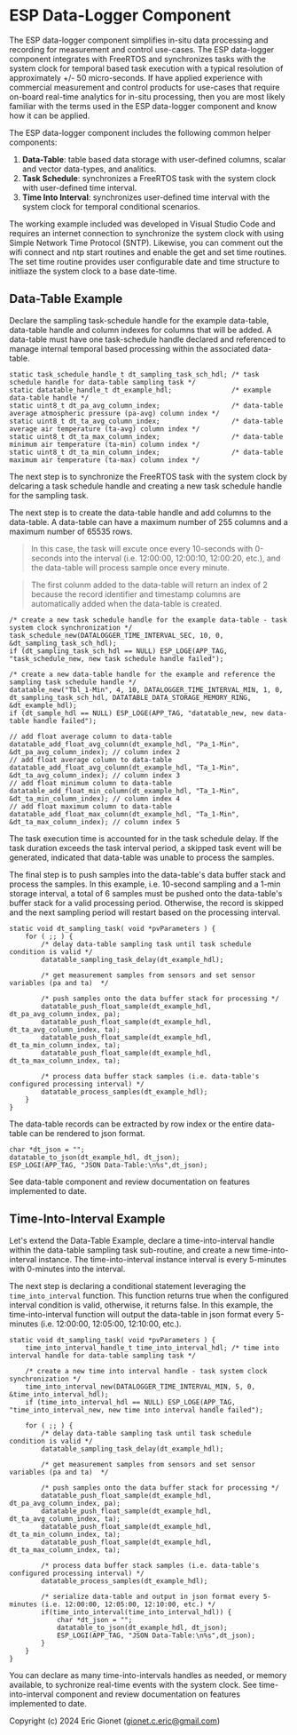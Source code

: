 # ESP Data-Logger Component
The ESP data-logger component simplifies in-situ data processing and recording for measurement and control use-cases.  The ESP data-logger component integrates with FreeRTOS and synchronizes tasks with the system clock for temporal based task execution with a typical resolution of approximately +/- 50 micro-seconds.  If have applied experience with commercial measurement and control products for use-cases that require on-board real-time analytics for in-situ processing, then you are most likely familiar with the terms used in the ESP data-logger component and know how it can be applied.

The ESP data-logger component includes the following common helper components:

1. **Data-Table**: table based data storage with user-defined columns, scalar and vector data-types, and analitics.
2. **Task Schedule**: synchronizes a FreeRTOS task with the system clock with user-defined time interval.
3. **Time Into Interval**: synchronizes user-defined time interval with the system clock for temporal conditional scenarios.

The working example included was developed in Visual Studio Code and requires an internet connection to synchronize the system clock with using Simple Network Time Protocol (SNTP).  Likewise, you can comment out the wifi connect and ntp start routines and enable the get and set time routines.  The set time routine provides user configurable date and time structure to initliaze the system clock to a base date-time.

## Data-Table Example
Declare the sampling task-schedule handle for the example data-table, data-table handle and column indexes for columns that will be added.  A data-table must have one task-schedule handle declared and referenced to manage internal temporal based processing within the associated data-table.

```
static task_schedule_handle_t dt_sampling_task_sch_hdl; /* task schedule handle for data-table sampling task */
static datatable_handle_t dt_example_hdl;               /* example data-table handle */
static uint8_t dt_pa_avg_column_index;                  /* data-table average atmospheric pressure (pa-avg) column index */
static uint8_t dt_ta_avg_column_index;                  /* data-table average air temperature (ta-avg) column index */
static uint8_t dt_ta_max_column_index;                  /* data-table minimum air temperature (ta-min) column index */
static uint8_t dt_ta_min_column_index;                  /* data-table maximum air temperature (ta-max) column index */
```

The next step is to synchronize the FreeRTOS task with the system clock by delcaring a task schedule handle and creating a new task schedule handle for the sampling task.

The next step is to create the data-table handle and add columns to the data-table.  A data-table can have a maximum number of 255 columns and a maximum number of 65535 rows.

> In this case, the task will excute once every 10-seconds with 0-seconds into the interval (i.e. 12:00:00, 12:00:10, 12:00:20, etc.), and the data-table will process sample once every minute.

> The first colunm added to the data-table will return an index of 2 because the record identifier and timestamp columns are automatically added when the data-table is created.

```
/* create a new task schedule handle for the example data-table - task system clock synchronization */
task_schedule_new(DATALOGGER_TIME_INTERVAL_SEC, 10, 0, &dt_sampling_task_sch_hdl);
if (dt_sampling_task_sch_hdl == NULL) ESP_LOGE(APP_TAG, "task_schedule_new, new task schedule handle failed");

/* create a new data-table handle for the example and reference the sampling task schedule handle */
datatable_new("Tbl_1-Min", 4, 10, DATALOGGER_TIME_INTERVAL_MIN, 1, 0, dt_sampling_task_sch_hdl, DATATABLE_DATA_STORAGE_MEMORY_RING, &dt_example_hdl);
if (dt_sample_hdl == NULL) ESP_LOGE(APP_TAG, "datatable_new, new data-table handle failed");

// add float average column to data-table
datatable_add_float_avg_column(dt_example_hdl, "Pa_1-Min", &dt_pa_avg_column_index); // column index 2
// add float average column to data-table
datatable_add_float_avg_column(dt_example_hdl, "Ta_1-Min", &dt_ta_avg_column_index); // column index 3
// add float minimum column to data-table
datatable_add_float_min_column(dt_example_hdl, "Ta_1-Min", &dt_ta_min_column_index); // column index 4
// add float maximum column to data-table
datatable_add_float_max_column(dt_example_hdl, "Ta_1-Min", &dt_ta_max_column_index); // column index 5
```

The task execution time is accounted for in the task schedule delay.  If the task duration exceeds the task interval period, a skipped task event will be generated, indicated that data-table was unable to process the samples.

The final step is to push samples into the data-table's data buffer stack and process the samples.  In this example, i.e. 10-second sampling and a 1-min storage interval, a total of 6 samples must be pushed onto the data-table's buffer stack for a valid processing period.  Otherwise, the record is skipped and the next sampling period will restart based on the processing interval.

```
static void dt_sampling_task( void *pvParameters ) {
    for ( ;; ) {
        /* delay data-table sampling task until task schedule condition is valid */
        datatable_sampling_task_delay(dt_example_hdl);

        /* get measurement samples from sensors and set sensor variables (pa and ta)  */

        /* push samples onto the data buffer stack for processing */
        datatable_push_float_sample(dt_example_hdl, dt_pa_avg_column_index, pa);
        datatable_push_float_sample(dt_example_hdl, dt_ta_avg_column_index, ta);
        datatable_push_float_sample(dt_example_hdl, dt_ta_min_column_index, ta);
        datatable_push_float_sample(dt_example_hdl, dt_ta_max_column_index, ta);

        /* process data buffer stack samples (i.e. data-table's configured processing interval) */
        datatable_process_samples(dt_example_hdl);
    }
}
```

The data-table records can be extracted by row index or the entire data-table can be rendered to json format.  

```
char *dt_json = "";
datatable_to_json(dt_example_hdl, dt_json);
ESP_LOGI(APP_TAG, "JSON Data-Table:\n%s",dt_json);
```

See data-table component and review documentation on features implemented to date.

## Time-Into-Interval Example
Let's extend the Data-Table Example, declare a time-into-interval handle within the data-table sampling task sub-routine, and create a new time-into-interval instance.  The time-into-interval instance interval is every 5-minutes with 0-minutes into the interval.

The next step is declaring a conditional statement leveraging the `time_into_interval` function.  This function returns true when the configured interval condition is valid, otherwise, it returns false.  In this example, the time-into-interval function will output the data-table in json format every 5-minutes (i.e. 12:00:00, 12:05:00, 12:10:00, etc.).

```
static void dt_sampling_task( void *pvParameters ) {
    time_into_interval_handle_t time_into_interval_hdl; /* time into interval handle for data-table sampling task */

    /* create a new time into interval handle - task system clock synchronization */
    time_into_interval_new(DATALOGGER_TIME_INTERVAL_MIN, 5, 0, &time_into_interval_hdl);
    if (time_into_interval_hdl == NULL) ESP_LOGE(APP_TAG, "time_into_interval_new, new time into interval handle failed");

    for ( ;; ) {
        /* delay data-table sampling task until task schedule condition is valid */
        datatable_sampling_task_delay(dt_example_hdl);

        /* get measurement samples from sensors and set sensor variables (pa and ta)  */

        /* push samples onto the data buffer stack for processing */
        datatable_push_float_sample(dt_example_hdl, dt_pa_avg_column_index, pa);
        datatable_push_float_sample(dt_example_hdl, dt_ta_avg_column_index, ta);
        datatable_push_float_sample(dt_example_hdl, dt_ta_min_column_index, ta);
        datatable_push_float_sample(dt_example_hdl, dt_ta_max_column_index, ta);

        /* process data buffer stack samples (i.e. data-table's configured processing interval) */
        datatable_process_samples(dt_example_hdl);

        /* serialize data-table and output in json format every 5-minutes (i.e. 12:00:00, 12:05:00, 12:10:00, etc.) */
        if(time_into_interval(time_into_interval_hdl)) {
            char *dt_json = "";
            datatable_to_json(dt_example_hdl, dt_json);
	        ESP_LOGI(APP_TAG, "JSON Data-Table:\n%s",dt_json);
        }
    }
}
```

You can declare as many time-into-intervals handles as needed, or memory available, to sychronize real-time events with the system clock.  See time-into-interval component and review documentation on features implemented to date.



Copyright (c) 2024 Eric Gionet (gionet.c.eric@gmail.com)
